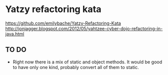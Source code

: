 # Yatzy refactoring kata
https://github.com/emilybache/Yatzy-Refactoring-Kata
http://jonjagger.blogspot.com/2012/05/yahtzee-cyber-dojo-refactoring-in-java.html

## TO DO
* Right now there is a mix of static and object methods. It would be good to have only one kind, probably convert all of them to static.